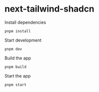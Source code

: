 # next-tailwind-shadcn

Install dependencies

```
pnpm install
```

Start development

```
pnpm dev
```

Build the app

```
pnpm build
```

Start the app

```
pnpm start
```
